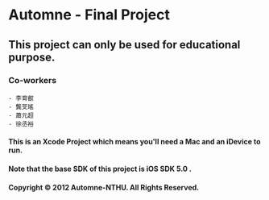 # Automne - Final Project
## This project can only be used for educational purpose.

### Co-workers
	- 李育叡
	- 龔芠瑤
	- 蕭元超
	- 徐丞裕

#### This is an Xcode Project which means you'll need a Mac and an iDevice to run.
#### Note that the base SDK of this project is iOS SDK 5.0 .

#### Copyright © 2012 Automne-NTHU. All Rights Reserved.